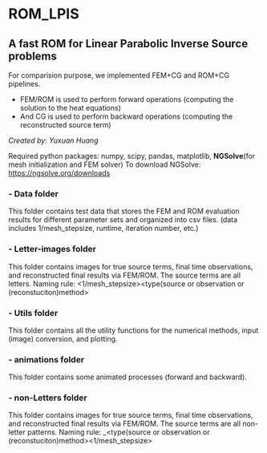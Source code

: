 # ROM_LPIS
## A fast ROM for Linear Parabolic Inverse Source problems

For comparision purpose, we implemented FEM+CG and ROM+CG pipelines.
- FEM/ROM is used to perform forward operations (computing the solution to the heat equations)
- And CG is used to perform backward operations (computing the reconstructed source term)

*Created by: Yuxuan Huang*

Required python packages:
numpy, scipy, pandas, matplotlib, **NGSolve**(for mesh initialization and FEM solver)
To download NGSolve: https://ngsolve.org/downloads

### - Data folder

This folder contains test data that stores the FEM and ROM evaluation results for different parameter sets and organized into csv files.
(data includes 1/mesh_stepsize, runtime, iteration number, etc.)

### - Letter-images folder

This folder contains images for true source terms, final time observations, and reconstructed final results via FEM/ROM.
The source terms are all letters.
Naming rule: <1/mesh_stepsize>_<letter or pattern name>_<type(source or observation or (reconstuciton)method>

### - Utils folder

This folder contains all the utility functions for the numerical methods, input (image) conversion, and plotting.

### - animations folder

This folder contains some animated processes (forward and backward).

### - non-Letters folder

This folder contains images for true source terms, final time observations, and reconstructed final results via FEM/ROM.
The source terms are all non-letter patterns.
Naming rule: <pattern name>_<type(source or observation or (reconstuciton)method><1/mesh_stepsize>
